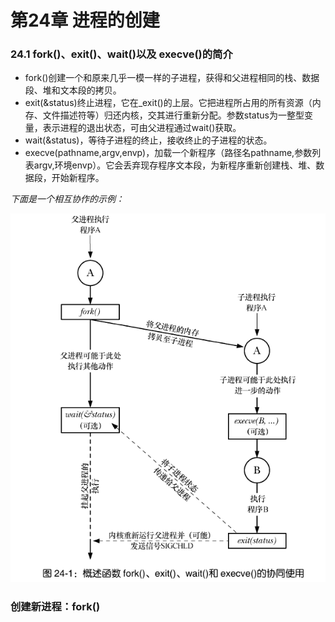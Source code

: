 # 第24章 进程的创建

### 24.1 fork()、exit()、wait()以及 execve()的简介

- fork()创建一个和原来几乎一模一样的子进程，获得和父进程相同的栈、数据段、堆和文本段的拷贝。
- exit(&status)终止进程，它在_exit()的上层。它把进程所占用的所有资源（内存、文件描述符等）归还内核，交其进行重新分配。参数status为一整型变量，表示进程的退出状态，可由父进程通过wait()获取。
- wait(&status)，等待子进程的终止，接收终止的子进程的状态。
- execve(pathname,argv,envp)，加载一个新程序（路径名pathname,参数列表argv,环境envp）。它会丢弃现存程序文本段，为新程序重新创建栈、堆、数据段，开始新程序。

*下面是一个相互协作的示例：*

![image-20230505204935708](assets/image-20230505204935708.png)



### 创建新进程：fork()

